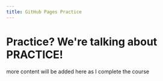```yaml
---
title: GitHub Pages Practice
---
```


# Practice? We're talking about PRACTICE!

<p> more content will be added here as I complete the course</p>

